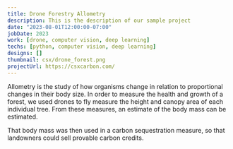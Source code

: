 ```yaml
---
title: Drone Forestry Allometry
description: This is the description of our sample project
date: "2023-08-01T12:00:00-07:00"
jobDate: 2023
work: [drone, computer vision, deep learning]
techs: [python, computer vision, deep learning]
designs: []
thumbnail: csx/drone_forest.png
projectUrl: https://csxcarbon.com/
---
```


Allometry is the study of how organisms change in relation to proportional changes in their body size.
In order to measure the health and growth of a forest, we used drones to fly measure the height and canopy area of each individual tree.
From these measures, an estimate of the body mass can be estimated.

That body mass was then used in a carbon sequestration measure, so that landowners could sell provable carbon credits.
